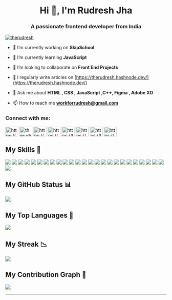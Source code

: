 <h1 align="center">Hi 👋, I'm Rudresh Jha</h1>
<h3 align="center">A passionate frontend developer from India</h3>
<p align="left"> <a href="https://twitter.com/therudresh" target="blank"><img src="https://img.shields.io/twitter/follow/therudresh?logo=twitter&style=for-the-badge" alt="therudresh" /></a> </p>

- 🔭 I’m currently working on **SkipSchool**

- 🌱 I’m currently learning **JavaScript**

- 👯 I’m looking to collaborate on **Front End Projects**

- 📝 I regularly write articles on [https://therudresh.hashnode.dev/](https://therudresh.hashnode.dev/)

- 💬 Ask me about **HTML , CSS , JavaScript ,C++, Figma , Adobe XD**

- 📫 How to reach me **workforrudresh@gmail.com**

<h3 align="left">Connect with me:</h3>
<p align="left">
<a href="https://dev.to/https://dev.to/rudreshhh" target="blank"><img align="center" src="https://raw.githubusercontent.com/rahuldkjain/github-profile-readme-generator/master/src/images/icons/Social/devto.svg" alt="https://dev.to/rudreshhh" height="30" width="40" /></a>
<a href="https://twitter.com/therudresh" target="blank"><img align="center" src="https://raw.githubusercontent.com/rahuldkjain/github-profile-readme-generator/master/src/images/icons/Social/twitter.svg" alt="therudresh" height="30" width="40" /></a>
<a href="https://linkedin.com/in/https://www.linkedin.com/in/rudreshh7/" target="blank"><img align="center" src="https://raw.githubusercontent.com/rahuldkjain/github-profile-readme-generator/master/src/images/icons/Social/linked-in-alt.svg" alt="https://www.linkedin.com/in/rudreshh7/" height="30" width="40" /></a>
<a href="https://stackoverflow.com/users/https://stackoverflow.com/users/14626017/rudreshhhh" target="blank"><img align="center" src="https://raw.githubusercontent.com/rahuldkjain/github-profile-readme-generator/master/src/images/icons/Social/stack-overflow.svg" alt="https://stackoverflow.com/users/14626017/rudreshhhh" height="30" width="40" /></a>
<a href="https://hashnode.com/https://therudresh.hashnode.dev/" target="blank"><img align="center" src="https://raw.githubusercontent.com/rahuldkjain/github-profile-readme-generator/master/src/images/icons/Social/hashnode.svg" alt="https://therudresh.hashnode.dev/" height="30" width="40" /></a>
<a href="https://www.codechef.com/users/https://www.codechef.com/users/rudreshjha" target="blank"><img align="center" src="https://cdn.jsdelivr.net/npm/simple-icons@3.1.0/icons/codechef.svg" alt="https://www.codechef.com/users/rudreshjha" height="30" width="40" /></a>
<a href="https://www.leetcode.com/https://leetcode.com/rudreshhhh/" target="blank"><img align="center" src="https://raw.githubusercontent.com/rahuldkjain/github-profile-readme-generator/master/src/images/icons/Social/leet-code.svg" alt="https://leetcode.com/rudreshhhh/" height="30" width="40" /></a>
<a href="https://auth.geeksforgeeks.org/user/https://auth.geeksforgeeks.org/user/kumarrudresh5/profile" target="blank"><img align="center" src="https://raw.githubusercontent.com/rahuldkjain/github-profile-readme-generator/master/src/images/icons/Social/geeks-for-geeks.svg" alt="https://auth.geeksforgeeks.org/user/kumarrudresh5/profile" height="30" width="40" /></a>
</p>

## My Skills 💪
![](https://img.shields.io/badge/HTML5-E34F26?style=for-the-badge&logo=html5&logoColor=white)
![](https://img.shields.io/badge/CSS3-1572B6?style=for-the-badge&logo=css3&logoColor=white)
![](https://img.shields.io/badge/Bootstrap-563D7C?style=for-the-badge&logo=bootstrap&logoColor=white)
![](https://img.shields.io/badge/Sass-CC6699?style=for-the-badge&logo=sass&logoColor=white)
![](https://img.shields.io/badge/Tailwind_CSS-38B2AC?style=for-the-badge&logo=tailwind-css&logoColor=white)
![](https://img.shields.io/badge/JavaScript-323330?style=for-the-badge&logo=javascript&logoColor=F7DF1E)
![](https://img.shields.io/badge/C%2B%2B-00599C?style=for-the-badge&logo=c%2B%2B&logoColor=white)
![](https://img.shields.io/badge/jQuery-0769AD?style=for-the-badge&logo=jquery&logoColor=white)
![](https://img.shields.io/badge/json-5E5C5C?style=for-the-badge&logo=json&logoColor=white)
![](https://img.shields.io/badge/Jest-C21325?style=for-the-badge&logo=jest&logoColor=white)
![](https://img.shields.io/badge/eslint-3A33D1?style=for-the-badge&logo=eslint&logoColor=white)
![](https://img.shields.io/badge/Webpack-8DD6F9?style=for-the-badge&logo=Webpack&logoColor=white)
![](https://img.shields.io/badge/Babel-F9DC3E?style=for-the-badge&logo=babel&logoColor=white)
![](https://img.shields.io/badge/npm-CB3837?style=for-the-badge&logo=npm&logoColor=white)
![](https://img.shields.io/badge/npm-CB3837?style=for-the-badge&logo=npm&logoColor=white)
![](https://img.shields.io/badge/Markdown-000000?style=for-the-badge&logo=markdown&logoColor=white)
![](https://img.shields.io/badge/Editor%20Config-E0EFEF?style=for-the-badge&logo=editorconfig&logoColor=000)
![](https://img.shields.io/badge/prettier-1A2C34?style=for-the-badge&logo=prettier&logoColor=F7BA3E)
![](https://img.shields.io/badge/Express.js-000000?style=for-the-badge&logo=express&logoColor=white)
![](https://img.shields.io/badge/Socket.io-010101?&style=for-the-badge&logo=Socket.io&logoColor=white)
![](https://img.shields.io/badge/Handlebars.js-f0772b?style=for-the-badge&logo=handlebarsdotjs&logoColor=black)
![](https://img.shields.io/badge/MongoDB-4EA94B?style=for-the-badge&logo=mongodb&logoColor=white)
![](https://img.shields.io/badge/React-20232A?style=for-the-badge&logo=react&logoColor=61DAFB)
![](https://img.shields.io/badge/firebase-ffca28?style=for-the-badge&logo=firebase&logoColor=black)
![](https://img.shields.io/badge/Material--UI-0081CB?style=for-the-badge&logo=material-ui&logoColor=white)
![](https://img.shields.io/badge/TypeScript-007ACC?style=for-the-badge&logo=typescript&logoColor=white)

## My GitHub Status 📊
![](https://github-readme-stats.vercel.app/api?username=rudreshh7&show_icons=true&theme=dark&count_private=true&show_icons=true)

## My Top Languages 🔼
![](https://github-readme-stats.vercel.app/api/top-langs/?username=rudreshh7&theme=dark&langs_count=10)

## My Streak 📉
![](https://github-readme-streak-stats.herokuapp.com/?user=rudreshh7&theme=dark)

## My Contribution Graph 🙌
![](https://activity-graph.herokuapp.com/graph?username=rudreshh7&theme=react-dark)

---
